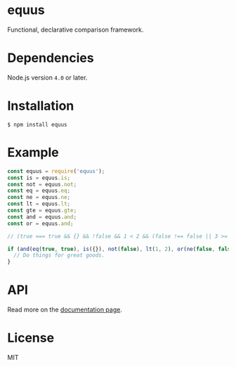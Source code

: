 # equus

Functional, declarative comparison framework.

# Dependencies

Node.js version `4.0` or later.

# Installation

```
$ npm install equus
```

# Example

```js
const equus = require('equus');
const is = equus.is;
const not = equus.not;
const eq = equus.eq;
const ne = equus.ne;
const lt = equus.lt;
const gte = equus.gte;
const and = equus.and;
const or = equus.and;

// (true === true && {} && !false && 1 < 2 && (false !== false || 3 >= 3))

if (and(eq(true, true), is({}), not(false), lt(1, 2), or(ne(false, false), gte(3, 3)))) {
  // Do things for great goods.
}
```

# API

Read more on the [documentation page](https://pori.github.io/equus).

# License

MIT
